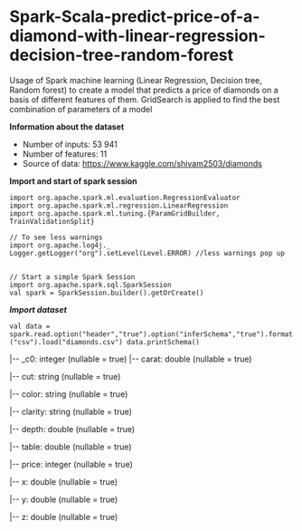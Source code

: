 # Spark-Scala-predict-price-of-a-diamond-with-linear-regression-decision-tree-random-forest
Usage of Spark machine learning (Linear Regression, Decision tree, Random forest) to create a model that predicts a price of diamonds on a basis of different features of them. GridSearch is applied to find the best combination of parameters of a model

**Information about the dataset**
- Number of inputs: 53 941
- Number of features: 11
- Source of data: https://www.kaggle.com/shivam2503/diamonds

**Import and start of spark session**
```
import org.apache.spark.ml.evaluation.RegressionEvaluator
import org.apache.spark.ml.regression.LinearRegression
import org.apache.spark.ml.tuning.{ParamGridBuilder, TrainValidationSplit}

// To see less warnings
import org.apache.log4j._
Logger.getLogger("org").setLevel(Level.ERROR) //less warnings pop up


// Start a simple Spark Session
import org.apache.spark.sql.SparkSession
val spark = SparkSession.builder().getOrCreate()
```

***Import dataset***

`val data = spark.read.option("header","true").option("inferSchema","true").format("csv").load("diamonds.csv")
data.printSchema()`

|-- _c0: integer (nullable = true)
|-- carat: double (nullable = true)

|-- cut: string (nullable = true)

|-- color: string (nullable = true)

|-- clarity: string (nullable = true)

|-- depth: double (nullable = true)

|-- table: double (nullable = true)

|-- price: integer (nullable = true)

|-- x: double (nullable = true)

|-- y: double (nullable = true)

|-- z: double (nullable = true)


